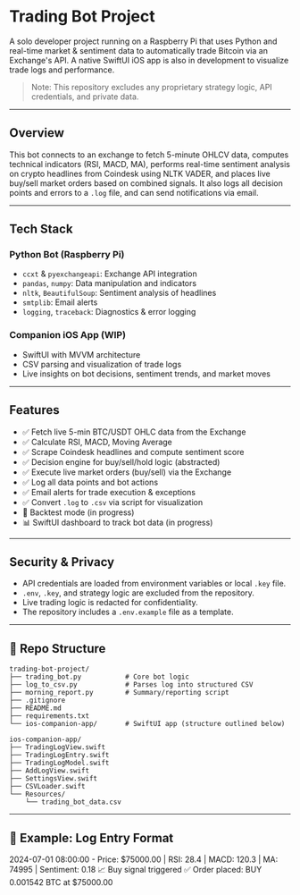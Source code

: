 # Trading Bot Project

A solo developer project running on a Raspberry Pi that uses Python and real-time market & sentiment data to automatically trade Bitcoin via an Exchange's API. A native SwiftUI iOS app is also in development to visualize trade logs and performance.

> Note: This repository excludes any proprietary strategy logic, API credentials, and private data.

---

## Overview

This bot connects to an exchange to fetch 5-minute OHLCV data, computes technical indicators (RSI, MACD, MA), performs real-time sentiment analysis on crypto headlines from Coindesk using NLTK VADER, and places live buy/sell market orders based on combined signals. It also logs all decision points and errors to a `.log` file, and can send notifications via email.

---

## Tech Stack

### Python Bot (Raspberry Pi)
- `ccxt` & `pyexchangeapi`: Exchange API integration
- `pandas`, `numpy`: Data manipulation and indicators
- `nltk`, `BeautifulSoup`: Sentiment analysis of headlines
- `smtplib`: Email alerts
- `logging`, `traceback`: Diagnostics & error logging

### Companion iOS App (WIP)
- SwiftUI with MVVM architecture
- CSV parsing and visualization of trade logs
- Live insights on bot decisions, sentiment trends, and market moves

---

## Features

- ✅ Fetch live 5-min BTC/USDT OHLC data from the Exchange
- ✅ Calculate RSI, MACD, Moving Average
- ✅ Scrape Coindesk headlines and compute sentiment score
- ✅ Decision engine for buy/sell/hold logic (abstracted)
- ✅ Execute live market orders (buy/sell) via the Exchange
- ✅ Log all data points and bot actions
- ✅ Email alerts for trade execution & exceptions
- ✅ Convert `.log` to `.csv` via script for visualization
- 🧪 Backtest mode (in progress)
- 📊 SwiftUI dashboard to track bot data (in progress)

---

## Security & Privacy

- API credentials are loaded from environment variables or local `.key` file.
- `.env`, `.key`, and strategy logic are excluded from the repository.
- Live trading logic is redacted for confidentiality.
- The repository includes a `.env.example` file as a template.

---

## 📁 Repo Structure

```
trading-bot-project/
├── trading_bot.py           # Core bot logic
├── log_to_csv.py            # Parses log into structured CSV
├── morning_report.py        # Summary/reporting script
├── .gitignore
├── README.md
├── requirements.txt
└── ios-companion-app/       # SwiftUI app (structure outlined below)

ios-companion-app/
├── TradingLogView.swift
├── TradingLogEntry.swift
├── TradingLogModel.swift
├── AddLogView.swift
├── SettingsView.swift
├── CSVLoader.swift
└── Resources/
    └── trading_bot_data.csv
```


---

## 🧪 Example: Log Entry Format

2024-07-01 08:00:00 - Price: $75000.00 | RSI: 28.4 | MACD: 120.3 | MA: 74995 | Sentiment: 0.18 📈 Buy signal triggered ✅ Order placed: BUY 0.001542 BTC at $75000.00
